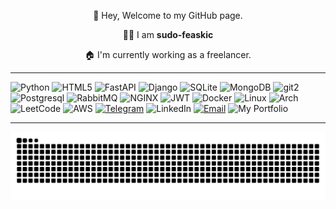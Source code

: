 <p align="center">👋 Hey, Welcome to my GitHub page.</p>
<p align="center">👨‍💻 I am <b>sudo-feaskic</b></p>
<p align="center">🏠 I'm currently working as a freelancer.</p>
<p align="center">

---
![Python](https://ziadoua.github.io/m3-Markdown-Badges/badges/Python/python3.svg) 
![HTML5](https://ziadoua.github.io/m3-Markdown-Badges/badges/HTML/html2.svg)
![FastAPI](https://ziadoua.github.io/m3-Markdown-Badges/badges/FastAPI/fastapi3.svg)
![Django](https://ziadoua.github.io/m3-Markdown-Badges/badges/Django/django1.svg)
![SQLite](https://ziadoua.github.io/m3-Markdown-Badges/badges/SQLite/sqlite1.svg)
![MongoDB](https://ziadoua.github.io/m3-Markdown-Badges/badges/MongoDB/mongodb1.svg)
![git2](https://ziadoua.github.io/m3-Markdown-Badges/badges/Git/git1.svg)
![Postgresql](https://ziadoua.github.io/m3-Markdown-Badges/badges/PostgreSQL/postgresql2.svg)
![RabbitMQ](https://ziadoua.github.io/m3-Markdown-Badges/badges/RabbitMQ/rabbitmq3.svg)
![NGINX](https://ziadoua.github.io/m3-Markdown-Badges/badges/NGINX/nginx3.svg)
![JWT](https://ziadoua.github.io/m3-Markdown-Badges/badges/JWT/jwt2.svg)
![Docker](https://ziadoua.github.io/m3-Markdown-Badges/badges/Docker/docker1.svg)
![Linux](https://ziadoua.github.io/m3-Markdown-Badges/badges/Linux/linux3.svg)
![Arch](https://ziadoua.github.io/m3-Markdown-Badges/badges/Arch/arch3.svg)
![LeetCode](https://ziadoua.github.io/m3-Markdown-Badges/badges/LeetCode/leetcode3.svg)
![AWS](https://ziadoua.github.io/m3-Markdown-Badges/badges/AWS/aws2.svg)
[![Telegram](https://ziadoua.github.io/m3-Markdown-Badges/badges/Telegram/telegram1.svg)](https://t.me/InvalidObjectError)
![LinkedIn](https://ziadoua.github.io/m3-Markdown-Badges/badges/LinkedIn/linkedin2.svg)
[![Email](https://ziadoua.github.io/m3-Markdown-Badges/badges/Email/email1.svg)](mailto:sudofeaskic@gmail.com)
![My Portfolio](https://ziadoua.github.io/m3-Markdown-Badges/badges/MyPortfolio/myportfolio2.svg)




---

<p align="center">
  <picture>
    <source media="(prefers-color-scheme: dark)" srcset="https://raw.githubusercontent.com/NoModuleFound/NoModuleFound/snake/github-contribution-grid-snake-dark.svg">
    <source media="(prefers-color-scheme: light)" srcset="https://raw.githubusercontent.com/NoModuleFound/NoModuleFound/snake/github-contribution-grid-snake.svg">
    <img alt="contribution snake" src="https://raw.githubusercontent.com/NoModuleFound/NoModuleFound/snake/github-contribution-grid-snake.svg">
  </picture>
</p>

